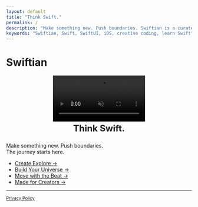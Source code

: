 ```yaml
---
layout: default
title: "Think Swift."
permalink: /
description: "Make something new. Push boundaries. Swiftian is a curated, interactive platform for learning Swift creatively."
keywords: "Swiftian, Swift, SwiftUI, iOS, creative coding, learn Swift"
---
```


# Swiftian

<p align="center">
  <video autoplay loop muted playsinline style="width: 100%; max-width: 250px; height: auto;">
    <source src="/assets/videos/logo.mp4" type="video/mp4">
    Your browser does not support the video tag.
  </video>
</p>

<p align="center" style="font-size: 1.5rem; font-weight: bold; margin-top: -10px;">
  Think Swift.
</p>

Make something new. Push boundaries.  
The journey starts here.

- [Create Explore →](/coding/)
- [Build Your Universe →](/universe/)
- [Move with the Beat →](/groove/)
- [Made for Creators →](/creators/)

---
<footer>
  <small><a href="/privacy/">Privacy Policy</a></small>
</footer>
